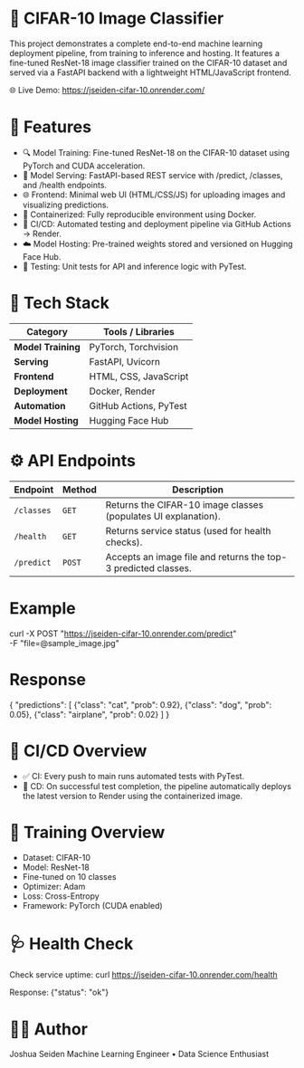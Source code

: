 # 🧠 CIFAR-10 Image Classifier

This project demonstrates a complete end-to-end machine learning deployment pipeline, from training to inference and hosting.
It features a fine-tuned ResNet-18 image classifier trained on the CIFAR-10 dataset and served via a FastAPI backend with a lightweight HTML/JavaScript frontend.

🌐 Live Demo: https://jseiden-cifar-10.onrender.com/

# 🚀 Features
- 🔍 Model Training: Fine-tuned ResNet-18 on the CIFAR-10 dataset using PyTorch and CUDA acceleration.
- 🧩 Model Serving: FastAPI-based REST service with /predict, /classes, and /health endpoints.
- 🌐 Frontend: Minimal web UI (HTML/CSS/JS) for uploading images and visualizing predictions.
- 🐋 Containerized: Fully reproducible environment using Docker.
- 🔄 CI/CD: Automated testing and deployment pipeline via GitHub Actions → Render.
- ☁️ Model Hosting: Pre-trained weights stored and versioned on Hugging Face Hub.
- 🧪 Testing: Unit tests for API and inference logic with PyTest.

# 🧰 Tech Stack
| Category           | Tools / Libraries      |
| ------------------ | ---------------------- |
| **Model Training** | PyTorch, Torchvision   |
| **Serving**        | FastAPI, Uvicorn       |
| **Frontend**       | HTML, CSS, JavaScript  |
| **Deployment**     | Docker, Render         |
| **Automation**     | GitHub Actions, PyTest |
| **Model Hosting**  | Hugging Face Hub       |

# ⚙️ API Endpoints
| Endpoint   | Method | Description                                                    |
| ---------- | ------ | -------------------------------------------------------------- |
| `/classes` | `GET`  | Returns the CIFAR-10 image classes (populates UI explanation). |
| `/health`  | `GET`  | Returns service status (used for health checks).               |
| `/predict` | `POST` | Accepts an image file and returns the top-3 predicted classes. |

# Example
curl -X POST "https://jseiden-cifar-10.onrender.com/predict" \
  -F "file=@sample_image.jpg"

# Response
{
  "predictions": [
    {"class": "cat", "prob": 0.92},
    {"class": "dog", "prob": 0.05},
    {"class": "airplane", "prob": 0.02}
  ]
}

# 🔄 CI/CD Overview
- ✅ CI: Every push to main runs automated tests with PyTest.
- 🚀 CD: On successful test completion, the pipeline automatically deploys the latest version to Render using the containerized image.

# 🧠 Training Overview
- Dataset: CIFAR-10
- Model: ResNet-18
- Fine-tuned on 10 classes
- Optimizer: Adam
- Loss: Cross-Entropy
- Framework: PyTorch (CUDA enabled)

# 🩺 Health Check
Check service uptime:
curl https://jseiden-cifar-10.onrender.com/health

Response:
{"status": "ok"}

# 🧑‍💻 Author
Joshua Seiden
Machine Learning Engineer • Data Science Enthusiast